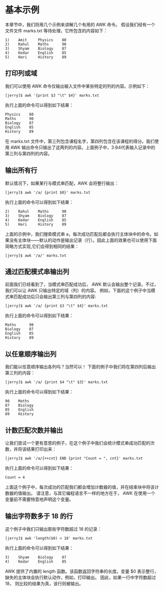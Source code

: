 # 基本示例

本章节中，我们将用几个示例来讲解几个有用的 AWK 命令。 假设我们经有一个文件文件 marks.txt 等待处理，它所包含的内容如下： 

    1)    Amit     Physics    80
    2)    Rahul    Maths      90
    3)    Shyam    Biology    87
    4)    Kedar    English    85
    5)    Hari     History    89

## 打印列或域

我们可以使用 AWK 命令仅输出输入文件中某些特定的列的内容。示例如下： 

    [jerry]$ awk '{print $3 "\t" $4}' marks.txt

执行上面的命令可以得到如下结果：

    Physics    80
    Maths      90
    Biology    87
    English    85
    History    89

在 marks.txt 文件中，第三列包含课程名字，第四列包含在该课程的得分。我们使用 AWK 输出命令只输出了这两列的内容。上面例子中，$3与$4代表输入记录中的第三列与第四列的内容。 

## 输出所有行

默认情况下，如果某行与模式串匹配，AWK 会将整行输出： 

    [jerry]$ awk '/a/ {print $0}' marks.txt

执行上面的命令可以得到如下结果：

    2)    Rahul    Maths      90
    3)    Shyam    Biology    87
    4)    Kedar    English    85
    5)    Hari     History    89

上面的示例中，我们搜索模式串 a，每次成功匹配后都会执行主体块中的命令。如果没有主体块——默认的动作是输出记录（行）。因此上面的效果也可以使用下面简略方式实现,它们会得到相同的结果： 

    [jerry]$ awk '/a/' marks.txt

## 通过匹配模式串输出列

前面我们已经看到了，当模式串匹配成功后， AWK 默认会输出整个记录。不过，我们可以让 AWK 只输出特定的域（列）的内容。 例如，下面的这个例子中当模式串匹配成功后只会输出第三列与第四列的内容: 

    [jerry]$ awk '/a/ {print $3 "\t" $4}' marks.txt

执行上面的命令可以得到如下结果： 

    Maths      90
    Biology    87
    English    85
    History    89

## 以任意顺序输出列

我们能以任意顺序输出各列吗？当然可以！ 下面的例子中我们将在第四列后输出第三列的内容： 

    [jerry]$ awk '/a/ {print $4 "\t" $3}' marks.txt

执行上面的命令可以得到如下结果： 

    90    Maths
    87    Biology
    85    English
    89    History

## 计数匹配次数并输出

让我们尝试一个更有意思的例子，在这个例子中我们会统计模式串成功匹配的次数，并将该结果打印出来： 

    [jerry]$ awk '/a/{++cnt} END {print "Count = ", cnt}' marks.txt

执行上面的命令可以得到如下结果： 

    Count = 4

上面这个例子中，每次成功的匹配我们都会增加计数器的值，并在结束块中将该计数器的值输出。 请注意，与其它编程语言不一样的地方在于， AWK 在使用一个变量前不需要特意地声明这个变量。 

## 输出字符数多于 18 的行

这个例子中我们只输出那些字符数超过 18 的记录： 

    [jerry]$ awk 'length($0) > 18' marks.txt

执行上面的命令可以得到如下结果： 

    3)    Shyam    Biology    87
    4)    Kedar    English    85

AWK 提供了内置的 length 函数。该函数返回字符串的长度。变量 $0 表示整行，缺失的主体块会执行默认动作，例如，打印输出。 因此，如果一行中字符数超过 18， 则比较的结果为真，该行则被输出。

